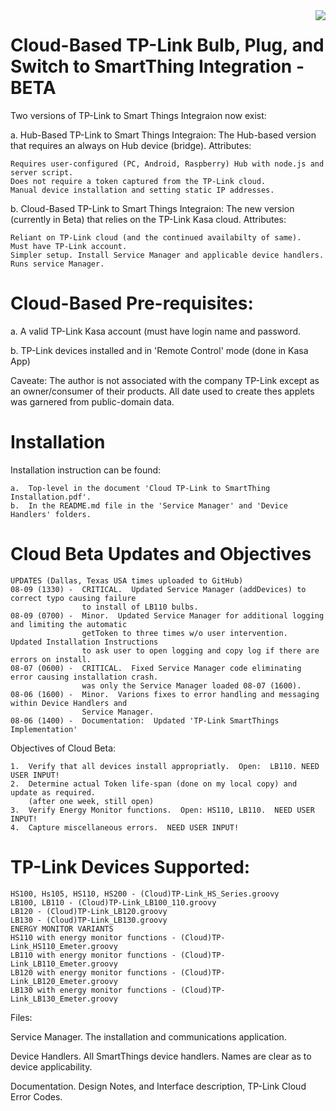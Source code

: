 <img src="https://github.com/DaveGut/Cloud-Based_TP-Link-to-SmartThings-Integration/blob/master/FamilyPic.png" align="right"/>

# Cloud-Based TP-Link Bulb, Plug, and Switch to SmartThing Integration - BETA

Two versions of TP-Link to Smart Things Integraion now exist:

a. Hub-Based TP-Link to Smart Things Integraion: The Hub-based version that requires an always on Hub device (bridge). Attributes:

    Requires user-configured (PC, Android, Raspberry) Hub with node.js and server script.
    Does not require a token captured from the TP-Link cloud.
    Manual device installation and setting static IP addresses.

b. Cloud-Based TP-Link to Smart Things Integraion: The new version (currently in Beta) that relies on the TP-Link Kasa cloud. Attributes:

    Reliant on TP-Link cloud (and the continued availabilty of same).
    Must have TP-Link account.
    Simpler setup. Install Service Manager and applicable device handlers. Runs service Manager.

# Cloud-Based Pre-requisites:

a.  A valid TP-Link Kasa account (must have login name and password.

b.  TP-Link devices installed and in 'Remote Control' mode (done in Kasa App)

Caveate:  The author is not associated with the company TP-Link except as an owner/consumer of their products.  All date used to create thes applets was garnered from public-domain data.

# Installation
Installation instruction can be found:

    a.  Top-level in the document 'Cloud TP-Link to SmartThing Installation.pdf'.
    b.  In the README.md file in the 'Service Manager' and 'Device Handlers' folders.

# Cloud Beta Updates and Objectives
    UPDATES (Dallas, Texas USA times uploaded to GitHub)
    08-09 (1330) -  CRITICAL.  Updated Service Manager (addDevices) to correct typo causing failure
                    to install of LB110 bulbs.
    08-09 (0700) -  Minor.  Updated Service Manager for additional logging and limiting the automatic
                    getToken to three times w/o user intervention.  Updated Installation Instructions
                    to ask user to open logging and copy log if there are errors on install.
    08-07 (0600) -  CRITICAL.  Fixed Service Manager code eliminating error causing installation crash.
                    was only the Service Manager loaded 08-07 (1600).
    08-06 (1600) -  Minor.  Varions fixes to error handling and messaging within Device Handlers and
                    Service Manager.
    08-06 (1400) -  Documentation:  Updated 'TP-Link SmartThings Implementation'

Objectives of Cloud Beta:

    1.  Verify that all devices install appropriatly.  Open:  LB110. NEED USER INPUT!
    2.  Determine actual Token life-span (done on my local copy) and update as required.
        (after one week, still open)
    3.  Verify Energy Monitor functions.  Open: HS110, LB110.  NEED USER INPUT!
    4.  Capture miscellaneous errors.  NEED USER INPUT!

# TP-Link Devices Supported:

    HS100, Hs105, HS110, HS200 - (Cloud)TP-Link_HS_Series.groovy
    LB100, LB110 - (Cloud)TP-Link_LB100_110.groovy
    LB120 - (Cloud)TP-Link_LB120.groovy
    LB130 - (Cloud)TP-Link_LB130.groovy
    ENERGY MONITOR VARIANTS
    HS110 with energy monitor functions - (Cloud)TP-Link_HS110_Emeter.groovy
    LB110 with energy monitor functions - (Cloud)TP-Link_LB110_Emeter.groovy
    LB120 with energy monitor functions - (Cloud)TP-Link_LB120_Emeter.groovy
    LB130 with energy monitor functions - (Cloud)TP-Link_LB130_Emeter.groovy

Files:

Service Manager.  The installation and communications application.

Device Handlers. All SmartThings device handlers. Names are clear as to device applicability.


Documentation. Design Notes, and Interface description, TP-Link Cloud Error Codes.
